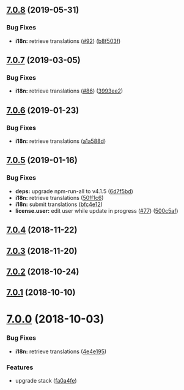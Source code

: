 ## [7.0.8](https://github.com/ovh-ux/ovh-module-office/compare/v7.0.7...v7.0.8) (2019-05-31)


### Bug Fixes

* **i18n:** retrieve translations ([#92](https://github.com/ovh-ux/ovh-module-office/issues/92)) ([b8f503f](https://github.com/ovh-ux/ovh-module-office/commit/b8f503f))



## [7.0.7](https://github.com/ovh-ux/ovh-module-office/compare/v7.0.6...v7.0.7) (2019-03-05)


### Bug Fixes

* **i18n:** retrieve translations ([#86](https://github.com/ovh-ux/ovh-module-office/issues/86)) ([3993ee2](https://github.com/ovh-ux/ovh-module-office/commit/3993ee2))



## [7.0.6](https://github.com/ovh-ux/ovh-module-office/compare/v7.0.5...v7.0.6) (2019-01-23)


### Bug Fixes

* **i18n:** retrieve translations ([a1a588d](https://github.com/ovh-ux/ovh-module-office/commit/a1a588d))



## [7.0.5](https://github.com/ovh-ux/ovh-module-office/compare/v7.0.4...v7.0.5) (2019-01-16)


### Bug Fixes

* **deps:** upgrade npm-run-all to v4.1.5 ([6d7f5bd](https://github.com/ovh-ux/ovh-module-office/commit/6d7f5bd))
* **i18n:** retrieve translations ([50ff1c6](https://github.com/ovh-ux/ovh-module-office/commit/50ff1c6))
* **i18n:** submit translations ([bfc4e12](https://github.com/ovh-ux/ovh-module-office/commit/bfc4e12))
* **license.user:** edit user while update in progress ([#77](https://github.com/ovh-ux/ovh-module-office/issues/77)) ([500c5af](https://github.com/ovh-ux/ovh-module-office/commit/500c5af))



## [7.0.4](https://github.com/ovh-ux/ovh-module-office/compare/v7.0.3...v7.0.4) (2018-11-22)



## [7.0.3](https://github.com/ovh-ux/ovh-module-office/compare/v7.0.2...v7.0.3) (2018-11-20)



<a name="7.0.2"></a>
## [7.0.2](https://github.com/ovh-ux/ovh-module-office/compare/v7.0.1...v7.0.2) (2018-10-24)



<a name="7.0.1"></a>
## [7.0.1](https://github.com/ovh-ux/ovh-module-office/compare/v7.0.0...v7.0.1) (2018-10-10)



<a name="7.0.0"></a>
# [7.0.0](https://github.com/ovh-ux/ovh-module-office/compare/v6.0.0...v7.0.0) (2018-10-03)


### Bug Fixes

* **i18n:** retrieve translations ([4e4e195](https://github.com/ovh-ux/ovh-module-office/commit/4e4e195))


### Features

* upgrade stack ([fa0a4fe](https://github.com/ovh-ux/ovh-module-office/commit/fa0a4fe))



